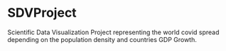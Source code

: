 # SDVProject
Scientific Data Visualization Project representing the world covid spread depending on the population density and countries GDP Growth. 

